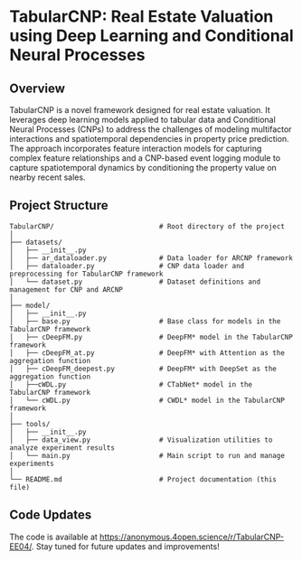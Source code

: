 # TabularCNP: Real Estate Valuation using Deep Learning and Conditional Neural Processes

## Overview
TabularCNP is a novel framework designed for real estate valuation. It leverages deep learning models applied to tabular data and Conditional Neural Processes (CNPs) to address the challenges of modeling multifactor interactions and spatiotemporal dependencies in property price prediction. The approach incorporates feature interaction models for capturing complex feature relationships and a CNP-based event logging module to capture spatiotemporal dynamics by conditioning the property value on nearby recent sales.

## Project Structure

```plaintext
TabularCNP/                          # Root directory of the project
│
├── datasets/                       
│   ├── __init__.py            
│   ├── ar_dataloader.py             # Data loader for ARCNP framework 
│   ├── dataloader.py                # CNP data loader and preprocessing for TabularCNP framework
│   └── dataset.py                   # Dataset definitions and management for CNP and ARCNP
│
├── model/                          
│   ├── __init__.py                  
│   ├── base.py                      # Base class for models in the TabularCNP framework
│   ├── cDeepFM.py                   # DeepFM* model in the TabularCNP framework 
│   ├── cDeepFM_at.py                # DeepFM* with Attention as the aggregation function 
│   ├── cDeepFM_deepest.py           # DeepFM* with DeepSet as the aggregation function 
│   ├──cWDL.py                       # CTabNet* model in the TabularCNP framework 
│   └── cWDL.py                      # CWDL* model in the TabularCNP framework 
│
├── tools/                           
│   ├── __init__.py                  
│   ├── data_view.py                 # Visualization utilities to analyze experiment results
│   └── main.py                      # Main script to run and manage experiments
│
└── README.md                        # Project documentation (this file)
```

## Code Updates
The code is available at https://anonymous.4open.science/r/TabularCNP-EE04/. Stay tuned for future updates and improvements!